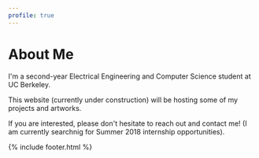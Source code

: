 ```yaml
---
profile: true
---
```

About Me
=========

I'm a second-year Electrical Engineering and Computer Science student at UC Berkeley.

This website (currently under construction) will be hosting some of my projects and artworks.

If you are interested, please don't hesitate to reach out and contact me! (I am currently searchnig for Summer 2018 internship opportunities).

{% include footer.html %}